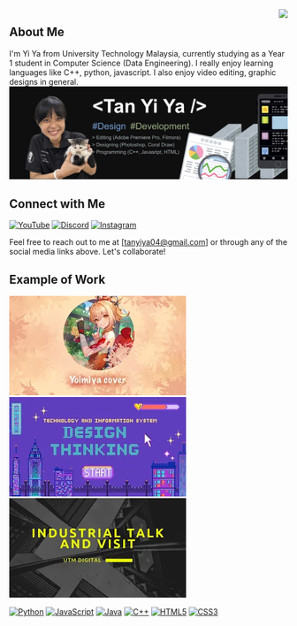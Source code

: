 <img align="right" src="https://visitor-badge.laobi.icu/badge?page_id=Bomi3002.Bomi3002" />

## About Me
I'm Yi Ya from University Technology Malaysia, currently studying as a Year 1 student in Computer Science (Data Engineering). I really enjoy learning languages like C++, python, javascript. I also enjoy video editing, graphic designs in general. 
![Placeholder Poster](https://github.com/Bomi3002/Bomi3002/blob/main/assets/poster.jpg) 

## Connect with Me
[![YouTube](https://img.shields.io/badge/YouTube-FF0000?style=for-the-badge&logo=youtube&logoColor=white)](https://youtube.com/@San30025?si=v3GXAImTjkmAvM4y)
[![Discord](https://img.shields.io/badge/Discord-7289DA?style=for-the-badge&logo=discord&logoColor=white)](https://discordapp.com/users/shayan_duck)
[![Instagram](https://img.shields.io/badge/Instagram-E4405F?style=for-the-badge&logo=instagram&logoColor=white)](https://www.instagram.com/y1yaa_?igsh=OGQ5ZDc2ODk2ZA%3D%3D&utm_source=qr)

Feel free to reach out to me at [tanyiya04@gmail.com] or through any of the social media links above. Let's collaborate!


## Example of Work
[![Video Thumbnail](https://github.com/Bomi3002/Bomi3002/blob/main/assets/RVCmodel.webp)](https://youtu.be/37jqo4ZDLRo?si=-6omHDQ-EWfRKdAW)
[![Video Thumbnail](https://github.com/Bomi3002/Bomi3002/blob/main/assets/DesignThinking.webp)](https://youtu.be/QyVm9iafDNI?si=1JUzWb_jDvJL9bza)
[![Video Thumbnail](https://github.com/Bomi3002/Bomi3002/blob/main/assets/IndustryTalk.webp)](https://youtu.be/3LwY1RRxxFM?si=VEN5fKXQvsghQ8l9)

[![Python](https://img.shields.io/badge/Python-3776AB?style=for-the-badge&logo=python&logoColor=white)](https://www.python.org/)
[![JavaScript](https://img.shields.io/badge/JavaScript-F7DF1E?style=for-the-badge&logo=javascript&logoColor=black)](https://developer.mozilla.org/en-US/docs/Web/JavaScript)
[![Java](https://img.shields.io/badge/Java-007396?style=for-the-badge&logo=java&logoColor=white)](https://www.java.com/)
[![C++](https://img.shields.io/badge/C++-00599C?style=for-the-badge&logo=c%2B%2B&logoColor=white)](https://isocpp.org/)
[![HTML5](https://img.shields.io/badge/HTML5-E34F26?style=for-the-badge&logo=html5&logoColor=white)](https://developer.mozilla.org/en-US/docs/Web/HTML)
[![CSS3](https://img.shields.io/badge/CSS3-1572B6?style=for-the-badge&logo=css3&logoColor=white)](https://developer.mozilla.org/en-US/docs/Web/CSS)
